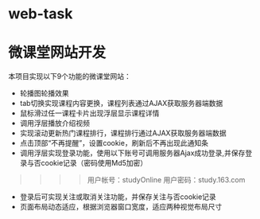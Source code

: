 # web-task
微课堂网站开发
==================================================
本项目实现以下9个功能的微课堂网站：  
  * 轮播图轮播效果
  * tab切换实现课程内容更换，课程列表通过AJAX获取服务器端数据
  * 鼠标滑过任一课程卡片出现浮层显示课程详情
  * 调用浮层播放介绍视频
  * 实现滚动更新热门课程排行，课程排行通过AJAX获取服务器端数据
  * 点击顶部“不再提醒”，设置cookie，刷新后不再出现此通知条
  * 调用浮层实现登录功能，使用以下账号可调用服务器Ajax成功登录,并保存登录与否cookie记录（密码使用Md5加密）
  >>>>用户帐号：studyOnline 
  >>>>用户密码：study.163.com 
  * 登录后可实现关注或取消关注功能，并保存关注与否cookie记录
  * 页面布局动态适应，根据浏览器窗口宽度，适应两种视觉布局尺寸


